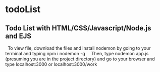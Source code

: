 # todoList
## Todo List with HTML/CSS/Javascript/Node.js and EJS
&nbsp;
To view file, download the files and install nodemon by going to your terminal and typing npm i nodemon -g
&nbsp;
&nbsp;
Then, type nodemon app.js (presuming you are in the project directory) and go to your browser and type localhost:3000 or localhost:3000/work
